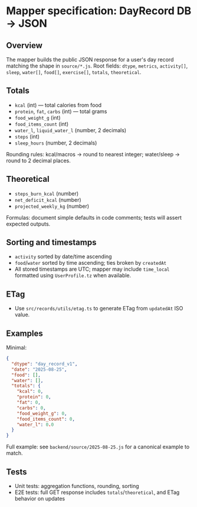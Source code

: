 # Mapper specification: DayRecord DB → JSON

## Overview

The mapper builds the public JSON response for a user's day record matching the shape in `source/*.js`.
Root fields: `dtype`, `metrics`, `activity[]`, `sleep`, `water[]`, `food[]`, `exercise[]`, `totals`, `theoretical`.

## Totals

- `kcal` (int) — total calories from food
- `protein`, `fat`, `carbs` (int) — total grams
- `food_weight_g` (int)
- `food_items_count` (int)
- `water_l`, `liquid_water_l` (number, 2 decimals)
- `steps` (int)
- `sleep_hours` (number, 2 decimals)

Rounding rules: kcal/macros → round to nearest integer; water/sleep → round to 2 decimal places.

## Theoretical

- `steps_burn_kcal` (number)
- `net_deficit_kcal` (number)
- `projected_weekly_kg` (number)

Formulas: document simple defaults in code comments; tests will assert expected outputs.

## Sorting and timestamps

- `activity` sorted by date/time ascending
- `food`/`water` sorted by time ascending; ties broken by `createdAt`
- All stored timestamps are UTC; mapper may include `time_local` formatted using `UserProfile.tz` when available.

## ETag

- Use `src/records/utils/etag.ts` to generate ETag from `updatedAt` ISO value.

## Examples

Minimal:

```json
{
  "dtype": "day_record_v1",
  "date": "2025-08-25",
  "food": [],
  "water": [],
  "totals": {
    "kcal": 0,
    "protein": 0,
    "fat": 0,
    "carbs": 0,
    "food_weight_g": 0,
    "food_items_count": 0,
    "water_l": 0.0
  }
}
```

Full example: see `backend/source/2025-08-25.js` for a canonical example to match.

## Tests

- Unit tests: aggregation functions, rounding, sorting
- E2E tests: full GET response includes `totals`/`theoretical`, and ETag behavior on updates
